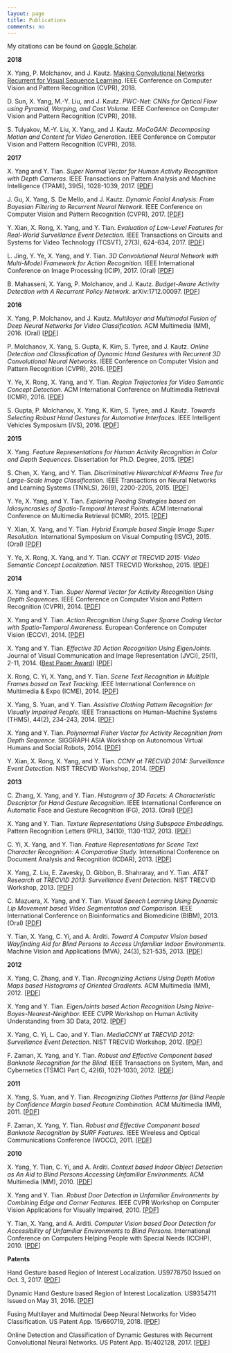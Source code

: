 ```yaml
---
layout: page
title: Publications
comments: no
---
```


My citations can be found on [Google Scholar](http://scholar.google.com/citations?user=yWsMg_gAAAAJ&hl=en).
<br>

**2018**

X. Yang, P. Molchanov, and J. Kautz. [Making Convolutional Networks Recurrent for Visual Sequence Learning](/publications/papers/.pdf). IEEE Conference on Computer Vision and Pattern Recognition (CVPR), 2018.

D. Sun, X. Yang, M.-Y. Liu, and J. Kautz. *PWC-Net: CNNs for Optical Flow using Pyramid, Warping, and Cost Volume.* IEEE Conference on Computer Vision and Pattern Recognition (CVPR), 2018.

S. Tulyakov, M.-Y. Liu, X. Yang, and J. Kautz. *MoCoGAN: Decomposing Motion and Content for Video Generation.* IEEE Conference on Computer Vision and Pattern Recognition (CVPR), 2018.

**2017**

X. Yang and Y. Tian. *Super Normal Vector for Human Activity Recognition with Depth Cameras.* IEEE Transactions on Pattern Analysis and Machine Intelligence (TPAMI), 39(5), 1028-1039, 2017. [[PDF](/publications/papers/tpami17.pdf)]

J. Gu, X. Yang, S. De Mello, and J. Kautz. *Dynamic Facial Analysis: From Bayesian Filtering to Recurrent Neural Network.* IEEE Conference on Computer Vision and Pattern Recognition (CVPR), 2017. [[PDF](/publications/papers/cvpr17.pdf)]

Y. Xian, X. Rong, X. Yang, and Y. Tian. *Evaluation of Low-Level Features for Real-World Surveillance Event Detection.* IEEE Transactions on Circuits and Systems for Video Technology (TCSVT), 27(3), 624-634, 2017. [[PDF](/publications/papers/tcsvt17.pdf)]

L. Jing, Y. Ye, X. Yang, and Y. Tian. *3D Convolutional Neural Network with Multi-Model Framework for Action Recognition.* IEEE International Conference on Image Processing (ICIP), 2017. (Oral) [[PDF](/publications/papers/icip17.pdf)]

B. Mahasseni, X. Yang, P. Molchanov, and J. Kautz. *Budget-Aware Activity Detection with A Recurrent Policy Network.* arXiv:1712.00097. [[PDF](https://arxiv.org/abs/1712.00097)]

**2016**

X. Yang, P. Molchanov, and J. Kautz. *Multilayer and Multimodal Fusion of Deep Neural Networks for Video Classification.* ACM Multimedia (MM), 2016. (Oral) [[PDF](/publications/papers/mm16.pdf)]

P. Molchanov, X. Yang, S. Gupta, K. Kim, S. Tyree, and J. Kautz. *Online Detection and Classification of Dynamic Hand Gestures with Recurrent 3D Convolutional Neural Networks.* IEEE Conference on Computer Vision and Pattern Recognition (CVPR), 2016. [[PDF](/publications/papers/cvpr16.pdf)]

Y. Ye, X. Rong, X. Yang, and Y. Tian. *Region Trajectories for Video Semantic Concept Detection.* ACM International Conference on Multimedia Retrieval (ICMR), 2016. [[PDF](/publications/papers/icmr16.pdf)]

S. Gupta, P. Molchanov, X. Yang, K. Kim, S. Tyree, and J. Kautz. *Towards Selecting Robust Hand Gestures for Automotive Interfaces.* IEEE Intelligent Vehicles Symposium (IVS), 2016. [[PDF](/publications/papers/ivs16.pdf)]

**2015**

X. Yang. *Feature Representations for Human Activity Recognition in Color and Depth Sequences.* Dissertation for Ph.D. Degree, 2015. [[PDF](/publications/papers/dissertation15.pdf)]

S. Chen, X. Yang, and Y. Tian. *Discriminative Hierarchical K-Means Tree for Large-Scale Image Classification.* IEEE Transactions on Neural Networks and Learning Systems (TNNLS), 26(9), 2200-2205, 2015. [[PDF](/publications/papers/tnnls15.pdf)]

Y. Ye, X. Yang, and Y. Tian. *Exploring Pooling Strategies based on Idiosyncrasies of Spatio-Temporal Interest Points.* ACM International Conference on Multimedia Retrieval (ICMR), 2015. [[PDF](/publications/papers/icmr15.pdf)]

Y. Xian, X. Yang, and Y. Tian. *Hybrid Example based Single Image Super Resolution.* International Symposium on Visual Computing (ISVC), 2015. (Oral) [[PDF](/publications/papers/isvc15.pdf)]

Y. Ye, X. Rong, X. Yang, and Y. Tian. *CCNY at TRECVID 2015: Video Semantic Concept Localization.* NIST TRECVID Workshop, 2015. [[PDF](/publications/papers/trecvid15.pdf)]

**2014**

X. Yang and Y. Tian. *Super Normal Vector for Activity Recognition Using Depth Sequences.* IEEE Conference on Computer Vision and Pattern Recognition (CVPR), 2014. [[PDF](/publications/papers/cvpr14.pdf)]

X. Yang and Y. Tian. *Action Recognition Using Super Sparse Coding Vector with Spatio-Temporal Awareness.* European Conference on Computer Vision (ECCV), 2014. [[PDF](/publications/papers/eccv14.pdf)]

X. Yang and Y. Tian. *Effective 3D Action Recognition Using EigenJoints.* Journal of Visual Communication and Image Representation (JVCI), 25(1), 2-11, 2014. ([Best Paper Award](/publications/papers/jvci-best-paper-award.pdf)) [[PDF](/publications/papers/jvci14.pdf)]

X. Rong, C. Yi, X. Yang, and Y. Tian. *Scene Text Recognition in Multiple Frames based on Text Tracking.* IEEE International Conference on Multimedia & Expo (ICME), 2014. [[PDF](/publications/papers/icme14.pdf)]

X. Yang, S. Yuan, and Y. Tian. *Assistive Clothing Pattern Recognition for Visually Impaired People.* IEEE Transactions on Human-Machine Systems (THMS), 44(2), 234-243, 2014. [[PDF](/publications/papers/thms14.pdf)]

X. Yang and Y. Tian. *Polynormal Fisher Vector for Activity Recognition from Depth Sequence.* SIGGRAPH ASIA Workshop on Autonomous Virtual Humans and Social Robots, 2014. [[PDF](/publications/papers/siggraphw14.pdf)]

Y. Xian, X. Rong, X. Yang, and Y. Tian. *CCNY at TRECVID 2014: Surveillance Event Detection.* NIST TRECVID Workshop, 2014. [[PDF](/publications/papers/trecvid14.pdf)]

**2013**

C. Zhang, X. Yang, and Y. Tian. *Histogram of 3D Facets: A Characteristic Descriptor for Hand Gesture Recognition.* IEEE International Conference on Automatic Face and Gesture Recognition (FG), 2013. (Oral) [[PDF](/publications/papers/fg13.pdf)]

X. Yang and Y. Tian. *Texture Representations Using Subspace Embeddings.* Pattern Recognition Letters (PRL), 34(10), 1130-1137, 2013. [[PDF](/publications/papers/prl13.pdf)]

C. Yi, X. Yang, and Y. Tian. *Feature Representations for Scene Text Character Recognition: A Comparative Study.* International Conference on Document Analysis and Recognition (ICDAR), 2013. [[PDF](/publications/papers/icdar13.pdf)]

X. Yang, Z. Liu, E. Zavesky, D. Gibbon, B. Shahraray, and Y. Tian. *AT&T Research at TRECVID 2013: Surveillance Event Detection.* NIST TRECVID Workshop, 2013. [[PDF](/publications/papers/trecvid13.pdf)]

C. Mazuera, X. Yang, and Y. Tian. *Visual Speech Learning Using Dynamic Lip Movement based Video Segmentation and Comparison.* IEEE International Conference on Bioinformatics and Biomedicine (BIBM), 2013. (Oral) [[PDF](/publications/papers/bibm13.pdf)]

Y. Tian, X. Yang, C. Yi, and A. Arditi. *Toward A Computer Vision based Wayfinding Aid for Blind Persons to Access Unfamiliar Indoor Environments.* Machine Vision and Applications (MVA), 24(3), 521-535, 2013. [[PDF](/publications/papers/mva13.pdf)]

**2012**

X. Yang, C. Zhang, and Y. Tian. *Recognizing Actions Using Depth Motion Maps based Histograms of Oriented Gradients.* ACM Multimedia (MM), 2012. [[PDF](/publications/papers/mm12.pdf)]

X. Yang and Y. Tian. *EigenJoints based Action Recognition Using Naive-Bayes-Nearest-Neighbor.* IEEE CVPR Workshop on Human Activity Understanding from 3D Data, 2012. [[PDF](/publications/papers/cvprw12.pdf)]

X. Yang, C. Yi, L. Cao, and Y. Tian. *MediaCCNY at TRECVID 2012: Surveillance Event Detection.* NIST TRECVID Workshop, 2012. [[PDF](/publications/papers/trecvid12.pdf)]

F. Zaman, X. Yang, and Y. Tian. *Robust and Effective Component based Banknote Recognition for the Blind.* IEEE Transactions on System, Man, and Cybernetics (TSMC) Part C, 42(6), 1021-1030, 2012. [[PDF](/publications/papers/tsmc12.pdf)]

**2011**

X. Yang, S. Yuan, and Y. Tian. *Recognizing Clothes Patterns for Blind People by Confidence Margin based Feature Combination.* ACM Multimedia (MM), 2011. [[PDF](/publications/papers/mm11.pdf)]

F. Zaman, X. Yang, Y. Tian. *Robust and Effective Component based Banknote Recognition by SURF Features.* IEEE Wireless and Optical Communications Conference (WOCC), 2011. [[PDF](/publications/papers/wocc11.pdf)]

**2010**

X. Yang, Y. Tian, C. Yi, and A. Arditi. *Context based Indoor Object Detection as An Aid to Blind Persons Accessing Unfamiliar Environments.* ACM Multimedia (MM), 2010. [[PDF](/publications/papers/mm10.pdf)]

X. Yang and Y. Tian. *Robust Door Detection in Unfamiliar Environments by Combining Edge and Corner Features.* IEEE CVPR Workshop on Computer Vision Applications for Visually Impaired, 2010. [[PDF](/publications/papers/cvprw10.pdf)]

Y. Tian, X. Yang, and A. Arditi. *Computer Vision based Door Detection for Accessibility of Unfamiliar Environments to Blind Persons.* International Conference on Computers Helping People with Special Needs (ICCHP), 2010. [[PDF](/publications/papers/icchp10.pdf)]

**Patents**

Hand Gesture based Region of Interest Localization. US9778750 Issued on Oct. 3, 2017. [[PDF](/publications/papers/9778750.pdf)]

Dynamic Hand Gesture based Region of Interest Localization. US9354711 Issued on May 31, 2016. [[PDF](/publications/papers/9354711.pdf)]

Fusing Multilayer and Multimodal Deep Neural Networks for Video Classification. US Patent App. 15/660719, 2018. [[PDF](/publications/papers/15-660719.pdf)]

Online Detection and Classification of Dynamic Gestures with Recurrent Convolutional Neural Networks. US Patent App. 15/402128, 2017. [[PDF](/publications/papers/15-402128.pdf)]
